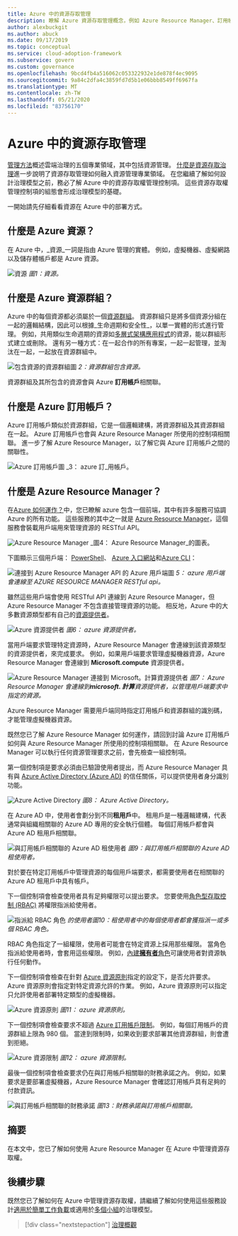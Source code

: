 ```yaml
---
title: Azure 中的資源存取管理
description: 瞭解 Azure 資源存取管理概念，例如 Azure Resource Manager、訂用帳戶、資源群組和資源。
author: alexbuckgit
ms.author: abuck
ms.date: 09/17/2019
ms.topic: conceptual
ms.service: cloud-adoption-framework
ms.subservice: govern
ms.custom: governance
ms.openlocfilehash: 9bcd4fb4a516062c053322932e1de878f4ec9095
ms.sourcegitcommit: 9a84c2dfa4c3859fd7d5b1e06bbb8549ff6967fa
ms.translationtype: MT
ms.contentlocale: zh-TW
ms.lasthandoff: 05/21/2020
ms.locfileid: "83756170"
---
```

# <a name="resource-access-management-in-azure"></a>Azure 中的資源存取管理

[管理方法](../index.md)概述雲端治理的五個專業領域，其中包括資源管理。 [什麼是資源存取治理](./index.md)進一步說明了資源存取管理如何融入資源管理專業領域。 在您繼續了解如何設計治理模型之前，務必了解 Azure 中的資源存取權管理控制項。 這些資源存取權管理控制項的組態會形成治理模型的基礎。

一開始請先仔細看看資源在 Azure 中的部署方式。

<!-- markdownlint-disable MD026 -->

## <a name="what-is-an-azure-resource"></a>什麼是 Azure 資源？

在 Azure 中，_資源_一詞是指由 Azure 管理的實體。 例如，虛擬機器、虛擬網路以及儲存體帳戶都是 Azure 資源。

![資源 ](../../_images/govern/design/governance-1-9.png)
 _圖1：資源。_

## <a name="what-is-an-azure-resource-group"></a>什麼是 Azure 資源群組？

Azure 中的每個資源都必須屬於一個[資源群組](https://docs.microsoft.com/azure/azure-resource-manager/management/overview#resource-groups)。 資源群組只是將多個資源分組在一起的邏輯結構，因此可以根據_生命週期和安全性_，以單一實體的形式進行管理。 例如，共用類似生命週期的資源如[多層式架構應用程式](https://docs.microsoft.com/azure/architecture/guide/architecture-styles/n-tier)的資源，能以群組形式建立或刪除。 還有另一種方式：在一起合作的所有專案，一起一起管理，並淘汰在一起，一起放在資源群組中。

![包含資源的資源群組圖 ](../../_images/govern/design/governance-1-10.png)
 _2：資源群組包含資源。_

資源群組及其所包含的資源會與 Azure **訂用帳戶**相關聯。

## <a name="what-is-an-azure-subscription"></a>什麼是 Azure 訂用帳戶？

Azure 訂用帳戶類似於資源群組，它是一個邏輯建構，將資源群組及其資源群組在一起。 Azure 訂用帳戶也會與 Azure Resource Manager 所使用的控制項相關聯。 進一步了解 Azure Resource Manager，以了解它與 Azure 訂用帳戶之間的關聯性。

![Azure 訂用帳戶圖 ](../../_images/govern/design/governance-1-11.png)
 _3： azure 訂_用帳戶。

## <a name="what-is-azure-resource-manager"></a>什麼是 Azure Resource Manager？

在[Azure 如何運作？](../../get-started/what-is-azure.md)中，您已瞭解 azure 包含一個前端，其中有許多服務可協調 Azure 的所有功能。 這些服務的其中之一就是 [Azure Resource Manager](https://docs.microsoft.com/azure/azure-resource-manager)，這個服務會裝載用戶端用來管理資源的 RESTful API。

![Azure Resource Manager ](../../_images/govern/design/governance-1-12.png)
 _圖4： Azure Resource Manager_的圖表。

下圖顯示三個用戶端： [PowerShell](https://docs.microsoft.com/powershell/azure/overview)、 [Azure 入口網站](https://portal.azure.com)和[Azure CLI](https://docs.microsoft.com/cli/azure)：

![連接到 Azure Resource Manager API 的 Azure 用戶端圖 ](../../_images/govern/design/governance-1-13.png)
 _5： azure 用戶端會連線至 AZURE RESOURCE MANAGER RESTful api。_

雖然這些用戶端會使用 RESTful API 連線到 Azure Resource Manager，但 Azure Resource Manager 不包含直接管理資源的功能。 相反地，Azure 中的大多數資源類型都有自己的[資源提供者](https://docs.microsoft.com/azure/azure-resource-manager/management/overview#terminology)。

![Azure 資源提供者 ](../../_images/govern/design/governance-1-14.png)
 _圖6： azure 資源提供者。_

當用戶端要求管理特定資源時，Azure Resource Manager 會連線到該資源類型的資源提供者，來完成要求。 例如，如果用戶端要求管理虛擬機器資源，Azure Resource Manager 會連線到 **Microsoft.compute** 資源提供者。

![Azure Resource Manager 連接到 Microsoft。計算資源提供者 ](../../_images/govern/design/governance-1-15.png)
 _圖7： Azure Resource Manager 會連線到**microsoft. 計算**資源提供者，以管理用戶端要求中指定的資源。_

Azure Resource Manager 需要用戶端同時指定訂用帳戶和資源群組的識別碼，才能管理虛擬機器資源。

既然您已了解 Azure Resource Manager 如何運作，請回到討論 Azure 訂用帳戶如何與 Azure Resource Manager 所使用的控制項相關聯。 在 Azure Resource Manager 可以執行任何資源管理要求之前，會先檢查一組控制項。

第一個控制項是要求必須由已驗證使用者提出，而 Azure Resource Manager 具有與 [Azure Active Directory (Azure AD)](https://docs.microsoft.com/azure/active-directory) 的信任關係，可以提供使用者身分識別功能。

![Azure Active Directory ](../../_images/govern/design/governance-1-16.png)
 _圖8： Azure Active Directory。_

在 Azure AD 中，使用者會劃分到不同**租用戶**中。 租用戶是一種邏輯建構，代表通常與組織相關聯的 Azure AD 專用的安全執行個體。 每個訂用帳戶都會與 Azure AD 租用戶相關聯。

![與訂用帳戶相關聯的 Azure AD 租使用者 ](../../_images/govern/design/governance-1-17.png)
 _圖9：與訂用帳戶相關聯的 Azure AD 租使用者。_

對於要在特定訂用帳戶中管理資源的每個用戶端要求，都需要使用者在相關聯的 Azure AD 租用戶中具有帳戶。

下一個控制項會檢查使用者具有足夠權限可以提出要求。 您要使用[角色型存取控制 (RBAC)](https://docs.microsoft.com/azure/role-based-access-control) 將權限指派給使用者。

![指派給 RBAC 角色 ](../../_images/govern/design/governance-1-18.png)
 _的使用者圖10：租使用者中的每個使用者都會獲指派一或多個 RBAC 角色。_

RBAC 角色指定了一組權限，使用者可能會在特定資源上採用那些權限。 當角色指派給使用者時，會套用這些權限。 例如，[內建**擁有者**角色](https://docs.microsoft.com/azure/role-based-access-control/built-in-roles#owner)可讓使用者對資源執行任何動作。

下一個控制項會檢查在針對 [Azure 資源原則](https://docs.microsoft.com/azure/governance/policy)指定的設定下，是否允許要求。 Azure 資源原則會指定對特定資源允許的作業。 例如，Azure 資源原則可以指定只允許使用者部署特定類型的虛擬機器。

![Azure 資源原則 ](../../_images/govern/design/governance-1-19.png)
 _圖11： azure 資源原則。_

下一個控制項會檢查要求不超過 [Azure 訂用帳戶限制](https://docs.microsoft.com/azure/azure-resource-manager/management/azure-subscription-service-limits)。 例如，每個訂用帳戶的資源群組上限為 980 個。 當達到限制時，如果收到要求部署其他資源群組，則會遭到拒絕。

![Azure 資源限制 ](../../_images/govern/design/governance-1-20.png)
 _圖12： azure 資源限制。_

最後一個控制項會檢查要求仍在與訂用帳戶相關聯的財務承諾之內。 例如，如果要求是要部署虛擬機器，Azure Resource Manager 會確認訂用帳戶具有足夠的付款資訊。

![與訂用帳戶相關聯的財務承諾 ](../../_images/govern/design/governance-1-21.png)
 _圖13：財務承諾與訂用帳戶相關聯。_

## <a name="summary"></a>摘要

在本文中，您已了解如何使用 Azure Resource Manager 在 Azure 中管理資源存取權。

## <a name="next-steps"></a>後續步驟

既然您已了解如何在 Azure 中管理資源存取權，請繼續了解如何使用這些服務設計[適用於簡單工作負載](./governance-simple-workload.md)或適用於[多個小組](./governance-multiple-teams.md)的治理模型。

> [!div class="nextstepaction"]
> [治理概觀](../index.md)
